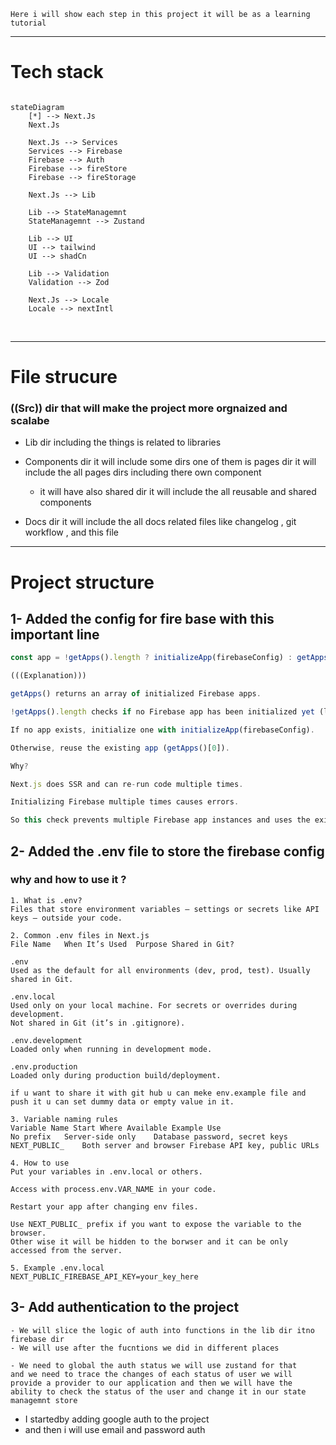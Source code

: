 ```
Here i will show each step in this project it will be as a learning tutorial
```

---

# Tech stack

```mermaid

stateDiagram
    [*] --> Next.Js
    Next.Js

    Next.Js --> Services
    Services --> Firebase
    Firebase --> Auth
    Firebase --> fireStore
    Firebase --> fireStorage

    Next.Js --> Lib

    Lib --> StateManagemnt
    StateManagemnt --> Zustand

    Lib --> UI
    UI --> tailwind
    UI --> shadCn

    Lib --> Validation
    Validation --> Zod

    Next.Js --> Locale
    Locale --> nextIntl

```

<br/>

---

# File strucure

### ((Src)) dir that will make the project more orgnaized and scalabe

- Lib dir including the things is related to libraries

- Components dir it will include some dirs one of them is pages dir it will include the all pages dirs including there own component

  - it will have also shared dir it will include the all reusable and shared components

- Docs dir it will include the all docs related files like changelog , git workflow , and this file

---

# Project structure

## 1- Added the config for fire base with this important line

```js
const app = !getApps().length ? initializeApp(firebaseConfig) : getApps()[0];

(((Explanation)))

getApps() returns an array of initialized Firebase apps.

!getApps().length checks if no Firebase app has been initialized yet (length === 0).

If no app exists, initialize one with initializeApp(firebaseConfig).

Otherwise, reuse the existing app (getApps()[0]).

Why?

Next.js does SSR and can re-run code multiple times.

Initializing Firebase multiple times causes errors.

So this check prevents multiple Firebase app instances and uses the existing one instead.
```

## 2- Added the .env file to store the firebase config

### why and how to use it ?

```
1. What is .env?
Files that store environment variables — settings or secrets like API keys — outside your code.

2. Common .env files in Next.js
File Name	When It’s Used	Purpose	Shared in Git?

.env
Used as the default for all environments (dev, prod, test). Usually shared in Git.

.env.local
Used only on your local machine. For secrets or overrides during development.
Not shared in Git (it’s in .gitignore).

.env.development
Loaded only when running in development mode.

.env.production
Loaded only during production build/deployment.

if u want to share it with git hub u can meke env.example file and push it u can set dummy data or empty value in it.

3. Variable naming rules
Variable Name Start	Where Available	Example Use
No prefix	Server-side only	Database password, secret keys
NEXT_PUBLIC_	Both server and browser	Firebase API key, public URLs

4. How to use
Put your variables in .env.local or others.

Access with process.env.VAR_NAME in your code.

Restart your app after changing env files.

Use NEXT_PUBLIC_ prefix if you want to expose the variable to the browser.
Other wise it will be hidden to the borwser and it can be only accessed from the server.

5. Example .env.local
NEXT_PUBLIC_FIREBASE_API_KEY=your_key_here
```

## 3- Add authentication to the project

```
- We will slice the logic of auth into functions in the lib dir itno firebase dir
- We will use after the fucntions we did in different places

- We need to global the auth status we will use zustand for that
and we need to trace the changes of each status of user we will provide a provider to our application and then we will have the ability to check the status of the user and change it in our state managemnt store
```
- I startedby adding google auth to the project
- and then i will use email and password auth

